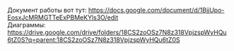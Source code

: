 Документ работы вот тут: https://docs.google.com/document/d/1BjjUpo-EosxJcMRMGTTeExPBMeKYls3O/edit      
Диаграммы: https://drive.google.com/drive/folders/18CS2zoOSz7N8z318VpjzspWyHQu6tZ0S?q=parent:18CS2zoOSz7N8z318VpjzspWyHQu6tZ0S
